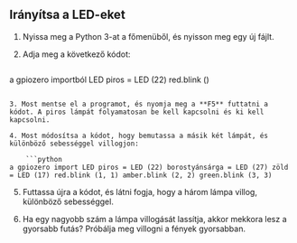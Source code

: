 ## Irányítsa a LED-eket

1. Nyissa meg a Python 3-at a főmenüből, és nyisson meg egy új fájlt.

2. Adja meg a következő kódot:
    
    ```python
a gpiozero importból LED piros = LED (22) red.blink ()
```

3. Most mentse el a programot, és nyomja meg a **F5** futtatni a kódot. A piros lámpát folyamatosan be kell kapcsolni és ki kell kapcsolni.

4. Most módosítsa a kódot, hogy bemutassa a másik két lámpát, és különböző sebességgel villogjon:
    
    ```python
a gpiozero import LED piros = LED (22) borostyánsárga = LED (27) zöld = LED (17) red.blink (1, 1) amber.blink (2, 2) green.blink (3, 3)
```

5. Futtassa újra a kódot, és látni fogja, hogy a három lámpa villog, különböző sebességgel.

6. Ha egy nagyobb szám a lámpa villogását lassítja, akkor mekkora lesz a gyorsabb futás? Próbálja meg villogni a fények gyorsabban.